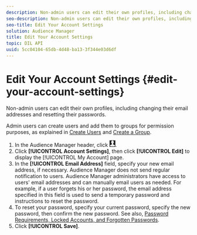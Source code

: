 ```yaml
---
description: Non-admin users can edit their own profiles, including changing their email addresses and resetting their passwords.
seo-description: Non-admin users can edit their own profiles, including changing their email addresses and resetting their passwords.
seo-title: Edit Your Account Settings
solution: Audience Manager
title: Edit Your Account Settings
topic: DIL API
uuid: 5cc04104-65db-4d48-ba13-3f344e03d6df
---
```


# Edit Your Account Settings {#edit-your-account-settings}

Non-admin users can edit their own profiles, including changing their email addresses and resetting their passwords.

<!-- t_edit_account_settings.xml -->

Admin users can create users and add them to groups for permission purposes, as explained in [Create Users](../../features/administration/administration-overview.md#create-users) and [Create a Group](../../features/administration/administration-overview.md#create-group).

1. In the Audience Manager header, click ![](assets/icon_profile.png).
1. Click **[!UICONTROL Account Settings]**, then click **[!UICONTROL Edit]** to display the [!UICONTROL My Account] page.
1. In the **[!UICONTROL Email Address]** field, specify your new email address, if necessary. Audience Manager does not send regular notification to users. Audience Manager administrators have access to users' email addresses and can manually email users as needed. For example, if a user forgets his or her password, the email address specified in this field is used to send a temporary password and instructions to reset the password.
1. To reset your password, specify your current password, specify the new password, then confirm the new password.
    See also, [Password Requirements, Locked Accounts, and Forgotten Passwords](../../reference/password-requirements.md#concept_0B501857C23944DCAE4875D3F9455F5F).
1. Click **[!UICONTROL Save]**.
